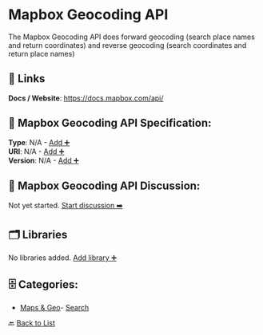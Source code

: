 # Mapbox Geocoding API

The Mapbox Geocoding API does forward geocoding (search place names and return coordinates) and reverse geocoding (search coordinates and return place names)

##  🔗 Links
**Docs / Website**: https://docs.mapbox.com/api/

## 🧬 Mapbox Geocoding API Specification:
**Type**: N/A - [Add ➕](https://github.com/apis-list/apis-list/edit/main/apis.yaml#12058)  
**URI**: N/A - [Add ➕](https://github.com/apis-list/apis-list/edit/main/apis.yaml#12058)  
**Version**: N/A - [Add ➕](https://github.com/apis-list/apis-list/edit/main/apis.yaml#12058)

## 💬 Mapbox Geocoding API Discussion:
Not yet started. [Start discussion ➡️](https://github.com/apis-list/apis-list/discussions/new)

## 🗂️ Libraries

No libraries added. [Add library ➕](https://github.com/apis-list/apis-list/edit/main/apis.yaml#12058)    


## 🗄️ Categories:
- [Maps & Geo](https://github.com/apis-list/apis-list#maps--geo-)- [Search](https://github.com/apis-list/apis-list#search-)

🔙  [Back to List](https://github.com/apis-list/apis-list)

